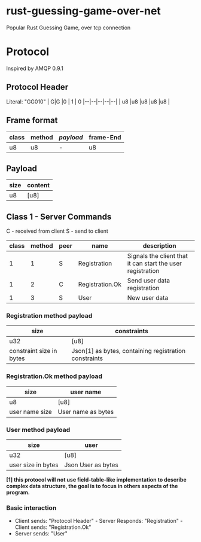 # rust-guessing-game-over-net
Popular Rust Guessing Game, over tcp connection


# Protocol 

Inspired by AMQP 0.9.1

## Protocol Header
Literal: "GG010"
|  G|G  |0 | 1 | 0
|--|--|--|--|--|
|  u8 |u8 |u8 |u8 |u8 |

## Frame format

|class| method |*payload* |  frame-End|
|--|--|--|--|
| u8 | u8 | - | u8 |

## Payload

| size |content  |
|--|--|
|  u8| [u8] |

## Class 1 - Server Commands
C - received from client
S - send to client

|  class|method|peer |name | description
|--|--|--|--|--|
| 1 | 1 | S | Registration |Signals the client that it can start the user registration|
|1|2|C|Registration.Ok|Send user data registration|
|1|3|S|User|New user data|

### Registration method payload
|size| constraints |
|--|--|
|u32|[u8]|
| constraint size in bytes | Json[1] as bytes, containing registration constraints  |

### Registration.Ok method payload
|size| user name |
|--|--|
|u8|[u8]|
| user name size | User name as bytes |

### User method payload
|size| user |
|--|--|
|u32|[u8]|
| user size in bytes | Json User as bytes |

**[1] this protocol will not use field-table-like implementation to describe complex data structure, the goal is to focus in others aspects of the program.**

### Basic interaction

 - Client sends: "Protocol Header" - Server Responds: "Registration" - Client sends: "Registration.Ok"
 - Server sends: "User"

